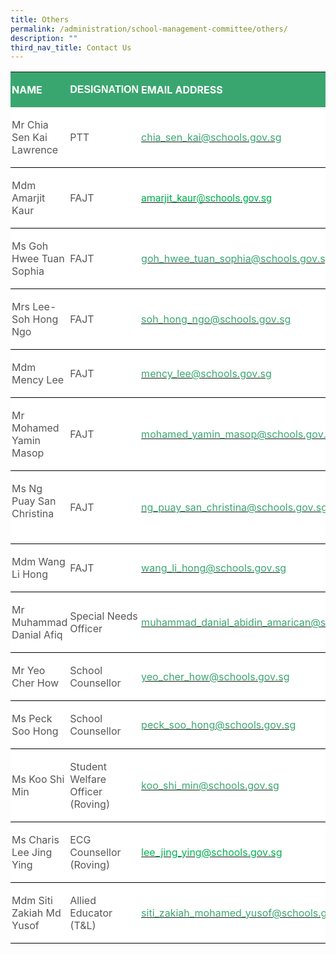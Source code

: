 ```yaml
---
title: Others
permalink: /administration/school-management-committee/others/
description: ""
third_nav_title: Contact Us
---
```


<table class="MsoNormalTable" border="0" cellspacing="0" cellpadding="0" width="624" style="background:white;border-collapse:collapse;mso-table-layout-alt:fixed;
 mso-yfti-tbllook:1184;mso-padding-alt:0in 0in 0in 0in"><tbody><tr style="mso-yfti-irow:0;mso-yfti-firstrow:yes"><td width="192" style="width:144.35pt;background:#3AA66F;padding:1.5pt 1.5pt 1.5pt 1.5pt"><p class="MsoNormal"><b><span style="mso-bidi-font-family:Calibri;mso-bidi-theme-font:
  minor-latin;color:white;text-transform:uppercase">NAME</span></b></p></td><td width="143" style="width:107.55pt;background:#3AA66F;padding:1.5pt 1.5pt 1.5pt 1.5pt"><p class="MsoNormal"><strong><span style="font-family:&quot;Calibri&quot;,sans-serif;
  mso-ascii-theme-font:minor-latin;mso-hansi-theme-font:minor-latin;mso-bidi-theme-font:
  minor-latin;color:white;text-transform:uppercase">DESIGNATION</span></strong><b><span style="mso-bidi-font-family:Calibri;mso-bidi-theme-font:minor-latin;
  color:white;text-transform:uppercase"></span></b></p></td><td width="288" style="width:216.1pt;background:#3AA66F;padding:1.5pt 1.5pt 1.5pt 1.5pt"><p class="MsoNormal"><b><span style="mso-bidi-font-family:Calibri;mso-bidi-theme-font:
  minor-latin;color:white;text-transform:uppercase">EMAIL ADDRESS</span></b></p></td></tr><tr style="mso-yfti-irow:1"><td width="192" style="width:144.35pt;border:none;border-bottom:solid windowtext 1.0pt;
  mso-border-bottom-alt:solid windowtext .5pt;padding:1.5pt 1.5pt 1.5pt 1.5pt"><p class="MsoNormal"><span style="mso-bidi-font-family:Calibri;mso-bidi-theme-font:
  minor-latin;color:#565656">Mr Chia Sen Kai Lawrence</span></p></td><td width="143" style="width:107.55pt;border:none;border-bottom:solid windowtext 1.0pt;
  mso-border-bottom-alt:solid windowtext .5pt;padding:1.5pt 1.5pt 1.5pt 1.5pt"><p class="MsoNormal"><span style="mso-bidi-font-family:Calibri;mso-bidi-theme-font:
  minor-latin;color:#565656">PTT</span></p></td><td width="288" style="width:216.1pt;border:none;border-bottom:solid windowtext 1.0pt;
  mso-border-bottom-alt:solid windowtext .5pt;padding:1.5pt 1.5pt 1.5pt 1.5pt"><p class="MsoNormal"><span style="color:black;mso-color-alt:windowtext"><a href="mailto:chia_sen_kai@schools.gov.sg"><span style="mso-bidi-font-family:
  Calibri;mso-bidi-theme-font:minor-latin;color:#3AA66F">chia_sen_kai@schools.gov.sg</span></a></span><span style="mso-bidi-font-family:Calibri;mso-bidi-theme-font:minor-latin;
  color:#565656">&nbsp;&nbsp;&nbsp; &nbsp;</span></p></td></tr><tr style="mso-yfti-irow:2"><td width="192" style="width:144.35pt;border:none;border-bottom:solid windowtext 1.0pt;
  mso-border-bottom-alt:solid windowtext .5pt;padding:1.5pt 1.5pt 1.5pt 1.5pt"><p class="MsoNormal"><span style="mso-bidi-font-family:Calibri;mso-bidi-theme-font:
  minor-latin;color:#565656">Mdm Amarjit Kaur</span></p></td><td width="143" style="width:107.55pt;border:none;border-bottom:solid windowtext 1.0pt;
  mso-border-bottom-alt:solid windowtext .5pt;padding:1.5pt 1.5pt 1.5pt 1.5pt"><p class="MsoNormal"><span style="mso-bidi-font-family:Calibri;mso-bidi-theme-font:
  minor-latin;color:#565656">FAJT</span></p></td><td width="288" style="width:216.1pt;border:none;border-bottom:solid windowtext 1.0pt;
  mso-border-bottom-alt:solid windowtext .5pt;padding:1.5pt 1.5pt 1.5pt 1.5pt"><p class="MsoNormal"><span style="color:black;mso-color-alt:windowtext"><a href="mailto:amarjit_kaur@schools.gov.sg"><span style="font-family:Roboto;
  color:#00B050;background:white">amarjit_kaur@schools.gov.sg</span></a></span></p></td></tr><tr style="mso-yfti-irow:3"><td width="192" style="width:144.35pt;border:none;border-bottom:solid windowtext 1.0pt;
  mso-border-top-alt:solid windowtext .5pt;mso-border-top-alt:solid windowtext .5pt;
  mso-border-bottom-alt:solid windowtext .5pt;padding:1.5pt 1.5pt 1.5pt 1.5pt"><p class="MsoNormal"><span style="mso-bidi-font-family:Calibri;mso-bidi-theme-font:
  minor-latin;color:#565656">Ms Goh Hwee Tuan Sophia</span></p></td><td width="143" style="width:107.55pt;border:none;border-bottom:solid windowtext 1.0pt;
  mso-border-top-alt:solid windowtext .5pt;mso-border-top-alt:solid windowtext .5pt;
  mso-border-bottom-alt:solid windowtext .5pt;padding:1.5pt 1.5pt 1.5pt 1.5pt"><p class="MsoNormal"><span style="mso-bidi-font-family:Calibri;mso-bidi-theme-font:
  minor-latin;color:#565656">FAJT</span></p></td><td width="288" style="width:216.1pt;border:none;border-bottom:solid windowtext 1.0pt;
  mso-border-top-alt:solid windowtext .5pt;mso-border-top-alt:solid windowtext .5pt;
  mso-border-bottom-alt:solid windowtext .5pt;padding:1.5pt 1.5pt 1.5pt 1.5pt"><p class="MsoNormal"><span style="color:black;mso-color-alt:windowtext"><a href="mailto:goh_hwee_tuan_sophia@schools.gov.sg"><span style="mso-bidi-font-family:
  Calibri;mso-bidi-theme-font:minor-latin;color:#3AA66F">goh_hwee_tuan_sophia@schools.gov.sg</span></a></span><span style="mso-bidi-font-family:Calibri;mso-bidi-theme-font:minor-latin;
  color:#565656"></span></p></td></tr><tr style="mso-yfti-irow:4"><td width="192" style="width:144.35pt;border:none;border-bottom:solid windowtext 1.0pt;
  mso-border-top-alt:solid windowtext .5pt;mso-border-top-alt:solid windowtext .5pt;
  mso-border-bottom-alt:solid windowtext .5pt;padding:1.5pt 1.5pt 1.5pt 1.5pt"><p class="MsoNormal"><span style="mso-bidi-font-family:Calibri;mso-bidi-theme-font:
  minor-latin;color:#565656">Mrs Lee-Soh Hong Ngo</span></p></td><td width="143" style="width:107.55pt;border:none;border-bottom:solid windowtext 1.0pt;
  mso-border-top-alt:solid windowtext .5pt;mso-border-top-alt:solid windowtext .5pt;
  mso-border-bottom-alt:solid windowtext .5pt;padding:1.5pt 1.5pt 1.5pt 1.5pt"><p class="MsoNormal"><span style="mso-bidi-font-family:Calibri;mso-bidi-theme-font:
  minor-latin;color:#565656">FAJT</span></p></td><td width="288" style="width:216.1pt;border:none;border-bottom:solid windowtext 1.0pt;
  mso-border-top-alt:solid windowtext .5pt;mso-border-top-alt:solid windowtext .5pt;
  mso-border-bottom-alt:solid windowtext .5pt;padding:1.5pt 1.5pt 1.5pt 1.5pt"><p class="MsoNormal"><span style="color:black;mso-color-alt:windowtext"><a href="mailto:soh_hong_ngo@schools.gov.sg"><span style="mso-bidi-font-family:
  Calibri;mso-bidi-theme-font:minor-latin;color:#3AA66F">soh_hong_ngo@schools.gov.sg</span></a></span><span style="mso-bidi-font-family:Calibri;mso-bidi-theme-font:minor-latin;
  color:#565656">&nbsp;</span></p></td></tr><tr style="mso-yfti-irow:5"><td width="192" style="width:144.35pt;border:none;border-bottom:solid windowtext 1.0pt;
  mso-border-top-alt:solid windowtext .5pt;mso-border-top-alt:solid windowtext .5pt;
  mso-border-bottom-alt:solid windowtext .5pt;padding:1.5pt 1.5pt 1.5pt 1.5pt"><p class="MsoNormal"><span style="mso-bidi-font-family:Calibri;mso-bidi-theme-font:
  minor-latin;color:#565656">Mdm Mency Lee</span></p></td><td width="143" style="width:107.55pt;border:none;border-bottom:solid windowtext 1.0pt;
  mso-border-top-alt:solid windowtext .5pt;mso-border-top-alt:solid windowtext .5pt;
  mso-border-bottom-alt:solid windowtext .5pt;padding:1.5pt 1.5pt 1.5pt 1.5pt"><p class="MsoNormal"><span style="mso-bidi-font-family:Calibri;mso-bidi-theme-font:
  minor-latin;color:#565656">FAJT</span></p></td><td width="288" style="width:216.1pt;border:none;border-bottom:solid windowtext 1.0pt;
  mso-border-top-alt:solid windowtext .5pt;mso-border-top-alt:solid windowtext .5pt;
  mso-border-bottom-alt:solid windowtext .5pt;padding:1.5pt 1.5pt 1.5pt 1.5pt"><p class="MsoNormal"><span style="color:black;mso-color-alt:windowtext"><a href="mailto:mency_lee@schools.gov.sg"><span style="mso-bidi-font-family:
  Calibri;mso-bidi-theme-font:minor-latin;color:#3AA66F">mency_lee@schools.gov.sg</span></a></span><span style="mso-bidi-font-family:Calibri;mso-bidi-theme-font:minor-latin;
  color:#565656"></span></p></td></tr><tr style="mso-yfti-irow:6"><td width="192" style="width:144.35pt;border:none;border-bottom:solid windowtext 1.0pt;
  mso-border-top-alt:solid windowtext .5pt;mso-border-top-alt:solid windowtext .5pt;
  mso-border-bottom-alt:solid windowtext .5pt;padding:1.5pt 1.5pt 1.5pt 1.5pt"><p class="MsoNormal"><span style="mso-bidi-font-family:Calibri;mso-bidi-theme-font:
  minor-latin;color:#565656">Mr Mohamed Yamin Masop</span></p></td><td width="143" style="width:107.55pt;border:none;border-bottom:solid windowtext 1.0pt;
  mso-border-top-alt:solid windowtext .5pt;mso-border-top-alt:solid windowtext .5pt;
  mso-border-bottom-alt:solid windowtext .5pt;padding:1.5pt 1.5pt 1.5pt 1.5pt"><p class="MsoNormal"><span style="mso-bidi-font-family:Calibri;mso-bidi-theme-font:
  minor-latin;color:#565656">FAJT</span></p></td><td width="288" style="width:216.1pt;border:none;border-bottom:solid windowtext 1.0pt;
  mso-border-top-alt:solid windowtext .5pt;mso-border-top-alt:solid windowtext .5pt;
  mso-border-bottom-alt:solid windowtext .5pt;padding:1.5pt 1.5pt 1.5pt 1.5pt"><p class="MsoNormal"><span style="color:black;mso-color-alt:windowtext"><a href="mailto:mohamed_yamin_masop@schools.gov.sg"><span style="mso-bidi-font-family:
  Calibri;mso-bidi-theme-font:minor-latin;color:#3AA66F">mohamed_yamin_masop@schools.gov.sg</span></a></span><span style="mso-bidi-font-family:Calibri;mso-bidi-theme-font:minor-latin;
  color:#565656"></span></p></td></tr><tr style="mso-yfti-irow:7"><td width="192" style="width:144.35pt;border:none;border-bottom:solid windowtext 1.0pt;
  mso-border-top-alt:solid windowtext .5pt;mso-border-top-alt:solid windowtext .5pt;
  mso-border-bottom-alt:solid windowtext .5pt;padding:1.5pt 1.5pt 1.5pt 1.5pt"><p class="MsoNormal"><span style="mso-bidi-font-family:Calibri;mso-bidi-theme-font:
  minor-latin;color:#565656">Ms Ng Puay San Christina&nbsp;&nbsp; &nbsp;&nbsp;&nbsp;</span></p></td><td width="143" style="width:107.55pt;border:none;border-bottom:solid windowtext 1.0pt;
  mso-border-top-alt:solid windowtext .5pt;mso-border-top-alt:solid windowtext .5pt;
  mso-border-bottom-alt:solid windowtext .5pt;padding:1.5pt 1.5pt 1.5pt 1.5pt"><p class="MsoNormal"><span style="mso-bidi-font-family:Calibri;mso-bidi-theme-font:
  minor-latin;color:#565656">FAJT</span></p></td><td width="288" style="width:216.1pt;border:none;border-bottom:solid windowtext 1.0pt;
  mso-border-top-alt:solid windowtext .5pt;mso-border-top-alt:solid windowtext .5pt;
  mso-border-bottom-alt:solid windowtext .5pt;padding:1.5pt 1.5pt 1.5pt 1.5pt"><p class="MsoNormal"><span style="color:black;mso-color-alt:windowtext"><a href="mailto:ng_puay_san_christina@schools.gov.sg"><span style="mso-bidi-font-family:
  Calibri;mso-bidi-theme-font:minor-latin;color:#3AA66F">ng_puay_san_christina@schools.gov.sg</span></a></span><span style="mso-bidi-font-family:Calibri;mso-bidi-theme-font:minor-latin;
  color:#565656"></span></p></td></tr><tr style="mso-yfti-irow:8"><td width="192" style="width:144.35pt;border:none;border-bottom:solid windowtext 1.0pt;
  mso-border-top-alt:solid windowtext .5pt;mso-border-top-alt:solid windowtext .5pt;
  mso-border-bottom-alt:solid windowtext .5pt;padding:1.5pt 1.5pt 1.5pt 1.5pt"><p class="MsoNormal"><span style="mso-bidi-font-family:Calibri;mso-bidi-theme-font:
  minor-latin;color:#565656">Mdm Wang Li Hong</span></p></td><td width="143" style="width:107.55pt;border:none;border-bottom:solid windowtext 1.0pt;
  mso-border-top-alt:solid windowtext .5pt;mso-border-top-alt:solid windowtext .5pt;
  mso-border-bottom-alt:solid windowtext .5pt;padding:1.5pt 1.5pt 1.5pt 1.5pt"><p class="MsoNormal"><span style="mso-bidi-font-family:Calibri;mso-bidi-theme-font:
  minor-latin;color:#565656">FAJT&nbsp;&nbsp; &nbsp;</span></p></td><td width="288" style="width:216.1pt;border:none;border-bottom:solid windowtext 1.0pt;
  mso-border-top-alt:solid windowtext .5pt;mso-border-top-alt:solid windowtext .5pt;
  mso-border-bottom-alt:solid windowtext .5pt;padding:1.5pt 1.5pt 1.5pt 1.5pt"><p class="MsoNormal"><span style="color:black;mso-color-alt:windowtext"><a href="mailto:wang_li_hong@schools.gov.sg"><span style="mso-bidi-font-family:
  Calibri;mso-bidi-theme-font:minor-latin;color:#3AA66F">wang_li_hong@schools.gov.sg</span></a></span><span style="mso-bidi-font-family:Calibri;mso-bidi-theme-font:minor-latin;
  color:#565656"></span></p></td></tr><tr style="mso-yfti-irow:9"><td width="192" style="width:144.35pt;border:none;border-bottom:solid windowtext 1.0pt;
  mso-border-top-alt:solid windowtext .5pt;mso-border-top-alt:solid windowtext .5pt;
  mso-border-bottom-alt:solid windowtext .5pt;padding:1.5pt 1.5pt 1.5pt 1.5pt"><p class="MsoNormal"><span style="mso-bidi-font-family:Calibri;mso-bidi-theme-font:
  minor-latin;color:#565656">Mr Muhammad Danial Afiq</span></p></td><td width="143" style="width:107.55pt;border:none;border-bottom:solid windowtext 1.0pt;
  mso-border-top-alt:solid windowtext .5pt;mso-border-top-alt:solid windowtext .5pt;
  mso-border-bottom-alt:solid windowtext .5pt;padding:1.5pt 1.5pt 1.5pt 1.5pt"><p class="MsoNormal"><span style="mso-bidi-font-family:Calibri;mso-bidi-theme-font:
  minor-latin;color:#565656">Special Needs Officer</span></p></td><td width="288" style="width:216.1pt;border:none;border-bottom:solid windowtext 1.0pt;
  mso-border-top-alt:solid windowtext .5pt;mso-border-top-alt:solid windowtext .5pt;
  mso-border-bottom-alt:solid windowtext .5pt;padding:1.5pt 1.5pt 1.5pt 1.5pt"><p class="MsoNormal"><span style="color:black;mso-color-alt:windowtext"><a href="mailto:muhammad_danial_abidin_amarican@schools.gov.sg"><span style="mso-bidi-font-family:Calibri;mso-bidi-theme-font:minor-latin;
  color:#3AA66F">muhammad_danial_abidin_amarican@schools.gov.sg</span></a></span><span style="mso-bidi-font-family:Calibri;mso-bidi-theme-font:minor-latin;
  color:#565656"></span></p></td></tr><tr style="mso-yfti-irow:10"><td width="192" style="width:144.35pt;border:none;border-bottom:solid windowtext 1.0pt;
  mso-border-top-alt:solid windowtext .5pt;mso-border-top-alt:solid windowtext .5pt;
  mso-border-bottom-alt:solid windowtext .5pt;padding:1.5pt 1.5pt 1.5pt 1.5pt"><p class="MsoNormal"><span style="mso-bidi-font-family:Calibri;mso-bidi-theme-font:
  minor-latin;color:#565656">Mr Yeo Cher How</span></p></td><td width="143" style="width:107.55pt;border:none;border-bottom:solid windowtext 1.0pt;
  mso-border-top-alt:solid windowtext .5pt;mso-border-top-alt:solid windowtext .5pt;
  mso-border-bottom-alt:solid windowtext .5pt;padding:1.5pt 1.5pt 1.5pt 1.5pt"><p class="MsoNormal"><span style="mso-bidi-font-family:Calibri;mso-bidi-theme-font:
  minor-latin;color:#565656">School Counsellor</span></p></td><td width="288" style="width:216.1pt;border:none;border-bottom:solid windowtext 1.0pt;
  mso-border-top-alt:solid windowtext .5pt;mso-border-top-alt:solid windowtext .5pt;
  mso-border-bottom-alt:solid windowtext .5pt;padding:1.5pt 1.5pt 1.5pt 1.5pt"><p class="MsoNormal"><span style="color:black;mso-color-alt:windowtext"><a href="mailto:yeo_cher_how@schools.gov.sg"><span style="mso-bidi-font-family:
  Calibri;mso-bidi-theme-font:minor-latin;color:#3AA66F">yeo_cher_how@schools.gov.sg</span></a></span><span style="mso-bidi-font-family:Calibri;mso-bidi-theme-font:minor-latin;
  color:#565656">&nbsp;</span></p></td></tr><tr style="mso-yfti-irow:11"><td width="192" style="width:144.35pt;border:none;border-bottom:solid windowtext 1.0pt;
  mso-border-top-alt:solid windowtext .5pt;mso-border-top-alt:solid windowtext .5pt;
  mso-border-bottom-alt:solid windowtext .5pt;padding:1.5pt 1.5pt 1.5pt 1.5pt"><p class="MsoNormal"><span style="mso-bidi-font-family:Calibri;mso-bidi-theme-font:
  minor-latin;color:#565656">Ms Peck Soo Hong</span></p></td><td width="143" style="width:107.55pt;border:none;border-bottom:solid windowtext 1.0pt;
  mso-border-top-alt:solid windowtext .5pt;mso-border-top-alt:solid windowtext .5pt;
  mso-border-bottom-alt:solid windowtext .5pt;padding:1.5pt 1.5pt 1.5pt 1.5pt"><p class="MsoNormal"><span style="mso-bidi-font-family:Calibri;mso-bidi-theme-font:
  minor-latin;color:#565656">School Counsellor</span></p></td><td width="288" style="width:216.1pt;border:none;border-bottom:solid windowtext 1.0pt;
  mso-border-top-alt:solid windowtext .5pt;mso-border-top-alt:solid windowtext .5pt;
  mso-border-bottom-alt:solid windowtext .5pt;padding:1.5pt 1.5pt 1.5pt 1.5pt"><p class="MsoNormal"><span style="color:black;mso-color-alt:windowtext"><a href="mailto:peck_soo_hong@schools.gov.sg"><span style="mso-bidi-font-family:
  Calibri;mso-bidi-theme-font:minor-latin;color:#3AA66F">peck_soo_hong@schools.gov.sg</span></a></span><span style="mso-bidi-font-family:Calibri;mso-bidi-theme-font:minor-latin;
  color:#565656"></span></p></td></tr><tr style="mso-yfti-irow:12"><td width="192" style="width:144.35pt;border:none;border-bottom:solid windowtext 1.0pt;
  mso-border-top-alt:solid windowtext .5pt;mso-border-top-alt:solid windowtext .5pt;
  mso-border-bottom-alt:solid windowtext .5pt;padding:1.5pt 1.5pt 1.5pt 1.5pt"><p class="MsoNormal"><span style="mso-bidi-font-family:Calibri;mso-bidi-theme-font:
  minor-latin;color:#565656">Ms Koo Shi Min</span></p></td><td width="143" style="width:107.55pt;border:none;border-bottom:solid windowtext 1.0pt;
  mso-border-top-alt:solid windowtext .5pt;mso-border-top-alt:solid windowtext .5pt;
  mso-border-bottom-alt:solid windowtext .5pt;padding:1.5pt 1.5pt 1.5pt 1.5pt"><p class="MsoNormal"><span style="mso-bidi-font-family:Calibri;mso-bidi-theme-font:
  minor-latin;color:#565656">Student Welfare Officer<br>(Roving)</span></p></td><td width="288" style="width:216.1pt;border:none;border-bottom:solid windowtext 1.0pt;
  mso-border-top-alt:solid windowtext .5pt;mso-border-top-alt:solid windowtext .5pt;
  mso-border-bottom-alt:solid windowtext .5pt;padding:1.5pt 1.5pt 1.5pt 1.5pt"><p class="MsoNormal"><span style="color:black;mso-color-alt:windowtext"><a href="mailto:koo_shi_min@schools.gov.sg"><span style="mso-bidi-font-family:
  Calibri;mso-bidi-theme-font:minor-latin;color:#3AA66F">koo_shi_min@schools.gov.sg</span></a></span><span style="mso-bidi-font-family:Calibri;mso-bidi-theme-font:minor-latin;
  color:#565656"></span></p></td></tr><tr style="mso-yfti-irow:13"><td width="192" style="width:144.35pt;border:none;border-bottom:solid windowtext 1.0pt;
  mso-border-top-alt:solid windowtext .5pt;mso-border-top-alt:solid windowtext .5pt;
  mso-border-bottom-alt:solid windowtext .5pt;padding:1.5pt 1.5pt 1.5pt 1.5pt"><p class="MsoNormal"><span style="mso-bidi-font-family:Calibri;mso-bidi-theme-font:
  minor-latin;color:#565656">Ms Charis Lee Jing Ying</span></p></td><td width="143" style="width:107.55pt;border:none;border-bottom:solid windowtext 1.0pt;
  mso-border-top-alt:solid windowtext .5pt;mso-border-top-alt:solid windowtext .5pt;
  mso-border-bottom-alt:solid windowtext .5pt;padding:1.5pt 1.5pt 1.5pt 1.5pt"><p class="MsoNormal"><span style="mso-bidi-font-family:Calibri;mso-bidi-theme-font:
  minor-latin;color:#565656">ECG Counsellor<br>(Roving)</span></p></td><td width="288" style="width:216.1pt;border:none;border-bottom:solid windowtext 1.0pt;
  mso-border-top-alt:solid windowtext .5pt;mso-border-top-alt:solid windowtext .5pt;
  mso-border-bottom-alt:solid windowtext .5pt;padding:1.5pt 1.5pt 1.5pt 1.5pt"><p class="MsoNormal"><span style="color:black;mso-color-alt:windowtext"><a href="mailto:lee_jing_ying@schools.gov.sg"><span style="color:#00B050">lee_jing_ying@schools.gov.sg</span></a></span><span style="color:#00B050"></span></p></td></tr><tr style="mso-yfti-irow:14;mso-yfti-lastrow:yes"><td width="192" style="width:144.35pt;border:none;border-bottom:solid windowtext 1.0pt;
  mso-border-top-alt:solid windowtext .5pt;mso-border-top-alt:solid windowtext .5pt;
  mso-border-bottom-alt:solid windowtext .5pt;padding:1.5pt 1.5pt 1.5pt 1.5pt"><p class="MsoNormal"><span style="mso-bidi-font-family:Calibri;mso-bidi-theme-font:
  minor-latin;color:#565656">Mdm Siti Zakiah Md Yusof</span></p></td><td width="143" style="width:107.55pt;border:none;border-bottom:solid windowtext 1.0pt;
  mso-border-top-alt:solid windowtext .5pt;mso-border-top-alt:solid windowtext .5pt;
  mso-border-bottom-alt:solid windowtext .5pt;padding:1.5pt 1.5pt 1.5pt 1.5pt"><p class="MsoNormal"><span style="mso-bidi-font-family:Calibri;mso-bidi-theme-font:
  minor-latin;color:#565656">Allied Educator (T&amp;L)</span></p></td><td width="288" style="width:216.1pt;border:none;border-bottom:solid windowtext 1.0pt;
  mso-border-top-alt:solid windowtext .5pt;mso-border-top-alt:solid windowtext .5pt;
  mso-border-bottom-alt:solid windowtext .5pt;padding:1.5pt 1.5pt 1.5pt 1.5pt"><p class="MsoNormal"><span style="color:black;mso-color-alt:windowtext"><a href="mailto:siti_zakiah_mohamed_yusof@schools.gov.sg"><span style="mso-bidi-font-family:Calibri;mso-bidi-theme-font:minor-latin;
  color:#3AA66F">siti_zakiah_mohamed_yusof@schools.gov.sg</span></a></span><span style="mso-bidi-font-family:Calibri;mso-bidi-theme-font:minor-latin;
  color:#565656"></span></p></td></tr></tbody></table>
